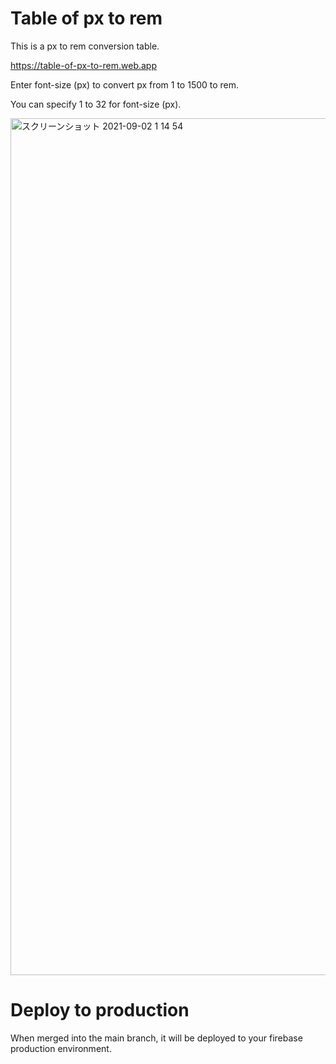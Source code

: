 # Table of px to rem

This is a px to rem conversion table.

https://table-of-px-to-rem.web.app

Enter font-size (px) to convert px from 1 to 1500 to rem.

You can specify 1 to 32 for font-size (px).

<img width="1371" alt="スクリーンショット 2021-09-02 1 14 54" src="https://user-images.githubusercontent.com/10436645/131706931-1ef8c785-c6ed-4994-9be1-0b5b1175432d.png">

# Deploy to production

When merged into the main branch, it will be deployed to your firebase production environment.
